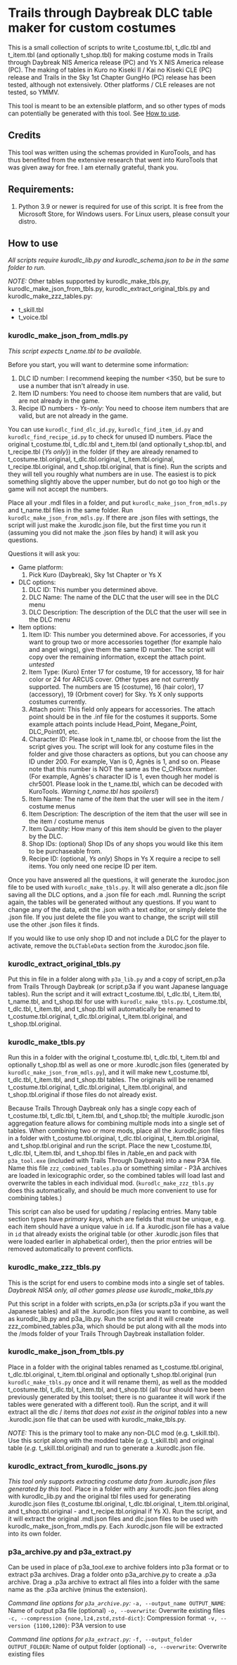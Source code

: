 # Trails through Daybreak DLC table maker for custom costumes

This is a small collection of scripts to write t_costume.tbl, t_dlc.tbl and t_item.tbl (and optionally t_shop.tbl) for making costume mods in Trails through Daybreak NIS America release (PC) and Ys X NIS America release (PC).  The making of tables in Kuro no Kiseki II / Kai no Kiseki CLE (PC) release and Trails in the Sky 1st Chapter GungHo (PC) release has been tested, although not extensively.  Other platforms / CLE releases are not tested, so YMMV.

This tool is meant to be an extensible platform, and so other types of mods can potentially be generated with this tool.  See [How to use](#how-to-use).

## Credits

This tool was written using the schemas provided in KuroTools, and has thus benefited from the extensive research that went into KuroTools that was given away for free.  I am eternally grateful, thank you.

## Requirements:
1. Python 3.9 or newer is required for use of this script.  It is free from the Microsoft Store, for Windows users.  For Linux users, please consult your distro.

## How to use

*All scripts require kurodlc_lib.py and kurodlc_schema.json to be in the same folder to run.*

*NOTE:* Other tables supported by kurodlc_make_tbls.py, kurodlc_make_json_from_tbls.py, kurodlc_extract_original_tbls.py and kurodlc_make_zzz_tables.py:
- t_skill.tbl
- t_voice.tbl

### kurodlc_make_json_from_mdls.py

*This script expects t_name.tbl to be available.*

Before you start, you will want to determine some information:
1. DLC ID number:  I recommend keeping the number <350, but be sure to use a number that isn't already in use.
2. Item ID numbers:  You need to choose item numbers that are valid, but are not already in the game.
3. Recipe ID numbers - *Ys-only*:  You need to choose item numbers that are valid, but are not already in the game.

You can use `kurodlc_find_dlc_id.py`, `kurodlc_find_item_id.py` and `kurodlc_find_recipe_id.py` to check for unused ID numbers.  Place the original t_costume.tbl, t_dlc.tbl and t_item.tbl (and optionally t_shop.tbl, and t_recipe.tbl {*Ys only*}) in the folder (if they are already renamed to t_costume.tbl.original, t_dlc.tbl.original, t_item.tbl.original, t_recipe.tbl.original, and t_shop.tbl.original, that is fine).  Run the scripts and they will tell you roughly what numbers are in use.  The easiest is to pick something slightly above the upper number, but do not go too high or the game will not accept the numbers.

Place all your .mdl files in a folder, and put `kurodlc_make_json_from_mdls.py` and t_name.tbl files in the same folder.  Run `kurodlc_make_json_from_mdls.py`.  If there are .json files with settings, the script will just make the .kurodlc.json file, but the first time you run it (assuming you did not make the .json files by hand) it will ask you questions.

Questions it will ask you:
* Game platform:
    1. Pick Kuro (Daybreak), Sky 1st Chapter or Ys X
* DLC options:
	1. DLC ID:  This number you determined above.
	2. DLC Name:  The name of the DLC that the user will see in the DLC menu
	3. DLC Description:  The description of the DLC that the user will see in the DLC menu
* Item options:
	1. Item ID: This number you determined above.  For accessories, if you want to group two or more accessories together (for example halo and angel wings), give them the same ID number.  The script will copy over the remaining information, except the attach point.  *untested*
	2. Item Type: (Kuro) Enter 17 for costume, 19 for accessory, 18 for hair color or 24 for ARCUS cover.  Other types are not currently supported.  The numbers are 15 (costume), 16 (hair color), 17 (accessory), 19 (Orbment cover) for Sky.  Ys X only supports costumes currently.
	3. Attach point: This field only appears for accessories.  The attach point should be in the .inf file for the costumes it supports.  Some example attach points include Head_Point, Megane_Point, DLC_Point01, etc.
	4. Character ID: Please look in t_name.tbl, or choose from the list the script gives you.  The script will look for any costume files in the folder and give those characters as options, but you can choose any ID under 200.  For example, Van is 0, Agnès is 1, and so on.  Please note that this number is NOT the same as the C_CHRxxx number.  (For example, Agnès's character ID is 1, even though her model is chr5001.  Please look in the t_name.tbl, which can be decoded with KuroTools.  *Warning t_name.tbl has spoilers!*)
	5. Item Name:  The name of the item that the user will see in the item / costume menus
	6. Item Description:  The description of the item that the user will see in the item / costume menus
	7. Item Quantity:  How many of this item should be given to the player by the DLC.
	8. Shop IDs:  (optional) Shop IDs of any shops you would like this item to be purchaseable from.
	9. Recipe ID:  (optional, *Ys only*) Shops in Ys X require a recipe to sell items.  You only need one recipe ID per item.

Once you have answered all the questions, it will generate the .kurodoc.json file to be used with `kurodlc_make_tbls.py`.  It will also generate a dlc.json file saving all the DLC options, and a .json file for each .mdl.  Running the script again, the tables will be generated without any questions.  If you want to change any of the data, edit the .json with a text editor, or simply delete the .json file.  If you just delete the file you want to change, the script will still use the other .json files it finds.

If you would like to use only shop ID and not include a DLC for the player to activate, remove the `DLCTableData` section from the .kurodoc.json file.

### kurodlc_extract_original_tbls.py

Put this in file in a folder along with `p3a_lib.py` and a copy of script_en.p3a from Trails Through Daybreak (or script.p3a if you want Japanese language tables).  Run the script and it will extract t_costume.tbl, t_dlc.tbl, t_item.tbl, t_name.tbl, and t_shop.tbl for use with `kurodlc_make_tbls.py`.  t_costume.tbl, t_dlc.tbl, t_item.tbl, and t_shop.tbl will automatically be renamed to t_costume.tbl.original, t_dlc.tbl.original, t_item.tbl.original, and t_shop.tbl.original.

### kurodlc_make_tbls.py

Run this in a folder with the original t_costume.tbl, t_dlc.tbl, t_item.tbl and optionally t_shop.tbl as well as one or more .kurodlc.json files (generated by `kurodlc_make_json_from_mdls.py`), and it will make new t_costume.tbl, t_dlc.tbl, t_item.tbl, and t_shop.tbl tables.  The originals will be renamed t_costume.tbl.original, t_dlc.tbl.original, t_item.tbl.original, and t_shop.tbl.original if those files do not already exist.

Because Trails Through Daybreak only has a single copy each of t_costume.tbl, t_dlc.tbl, t_item.tbl, and t_shop.tbl; the multiple .kurodlc.json aggregation feature allows for combining multiple mods into a single set of tables.  When combining two or more mods, place all the .kurodlc.json files in a folder with t_costume.tbl.original, t_dlc.tbl.original, t_item.tbl.original, and t_shop.tbl.original and run the script.  Place the new t_costume.tbl, t_dlc.tbl, t_item.tbl, and t_shop.tbl files in /table_en and pack with `p3a_tool.exe` (included with Trails Through Daybreak) into a new P3A file.  Name this file `zzz_combined_tables.p3a` or something similar - P3A archives are loaded in lexicographic order, so the combined tables will load last and overwrite the tables in each individual mod.  (`kurodlc_make_zzz_tbls.py` does this automatically, and should be much more convenient to use for combining tables.)

This script can also be used for updating / replacing entries.  Many table section types have *primary keys*, which are fields that must be unique, e.g. each item should have a unique value in `id`.  If a .kurodlc.json file has a value in `id` that already exists the original table (or other .kurodlc.json files that were loaded earlier in alphabetical order), then the prior entries will be removed automatically to prevent conflicts.

### kurodlc_make_zzz_tbls.py

This is the script for end users to combine mods into a single set of tables.  *Daybreak NISA only, all other games please use kurodlc_make_tbls.py*

Put this script in a folder with scripts_en.p3a (or scripts.p3a if you want the Japanese tables) and all the .kurodlc.json files you want to combine, as well as kurodlc_lib.py and p3a_lib.py.  Run the script and it will create zzz_combined_tables.p3a, which should be put along with all the mods into the /mods folder of your Trails Through Daybreak installation folder.

### kurodlc_make_json_from_tbls.py

Place in a folder with the original tables renamed as t_costume.tbl.original, t_dlc.tbl.original, t_item.tbl.original and optionally t_shop.tbl.original (run `kurodlc_make_tbls.py` once and it will rename them), as well as the modded t_costume.tbl, t_dlc.tbl, t_item.tbl, and t_shop.tbl (all four should have been previously generated by this toolset; there is no guarantee it will work if the tables were generated with a different tool).  Run the script, and it will extract all the dlc / items *that does not exist in the original tables* into a new .kurodlc.json file that can be used with kurodlc_make_tbls.py.

*NOTE:* This is the primary tool to make any non-DLC mod (e.g. t_skill.tbl).  Use this script along with the modded table (*e.g.* t_skill.tbl) and original table (*e.g.* t_skill.tbl.original) and run to generate a .kurodlc.json file.

### kurodlc_extract_from_kurodlc_jsons.py

*This tool only supports extracting costume data from .kurodlc.json files generated by this tool.*  Place in a folder with any .kurodlc.json files along with kurodlc_lib.py and the original tbl files used for generating .kurodlc.json files (t_costume.tbl.original, t_dlc.tbl.original, t_item.tbl.original, and t_shop.tbl.original - and t_recipe.tbl.original if Ys X).  Run the script, and it will extract the original .mdl.json files and dlc.json files to be used with kurodlc_make_json_from_mdls.py.  Each .kurodlc.json file will be extracted into its own folder.

### p3a_archive.py and p3a_extract.py

Can be used in place of p3a_tool.exe to archive folders into p3a format or to extract p3a archives.  Drag a folder onto p3a_archive.py to create a .p3a archive.  Drag a .p3a archive to extract all files into a folder with the same name as the .p3a archive (minus the extension).

*Command line options for `p3a_archive.py`:*
`-a, --output_name OUTPUT_NAME`: Name of output p3a file (optional)
`-o, --overwrite`: Overwrite existing files
`-c, --compression {none,lz4,zstd,zstd-dict}`: Compression format
`-v, --version {1100,1200}`: P3A version to use

*Command line options for `p3a_extract.py`:*
`-f, --output_folder OUTPUT_FOLDER`: Name of output folder (optional)
`-o, --overwrite`: Overwrite existing files
